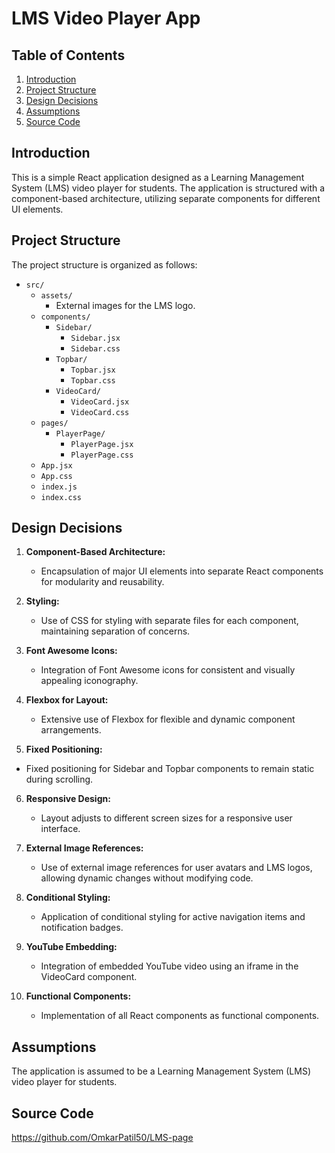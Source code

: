 # LMS Video Player App

## Table of Contents

1. [Introduction](#introduction)
2. [Project Structure](#project-structure)
3. [Design Decisions](#design-decisions)
4. [Assumptions](#assumptions)
5. [Source Code](#source-code)

## Introduction

This is a simple React application designed as a Learning Management System (LMS) video player for students. The application is structured with a component-based architecture, utilizing separate components for different UI elements.

## Project Structure

The project structure is organized as follows:

- `src/`
  - `assets/`
    - External images for the LMS logo.
  - `components/`
    - `Sidebar/`
      - `Sidebar.jsx`
      - `Sidebar.css`
    - `Topbar/`
      - `Topbar.jsx`
      - `Topbar.css`
    - `VideoCard/`
      - `VideoCard.jsx`
      - `VideoCard.css`
  - `pages/`
    - `PlayerPage/`
      - `PlayerPage.jsx`
      - `PlayerPage.css`
  - `App.jsx`
  - `App.css`
  - `index.js`
  - `index.css`

## Design Decisions

1. **Component-Based Architecture:**
   - Encapsulation of major UI elements into separate React components for modularity and reusability.

2. **Styling:**
   - Use of CSS for styling with separate files for each component, maintaining separation of concerns.

3. **Font Awesome Icons:**
   - Integration of Font Awesome icons for consistent and visually appealing iconography.

4. **Flexbox for Layout:**
   - Extensive use of Flexbox for flexible and dynamic component arrangements.

5.  **Fixed Positioning:**
   - Fixed positioning for Sidebar and Topbar components to remain static during scrolling.

6. **Responsive Design:**
   - Layout adjusts to different screen sizes for a responsive user interface.

7. **External Image References:**
   - Use of external image references for user avatars and LMS logos, allowing dynamic changes without modifying code.

8. **Conditional Styling:**
   - Application of conditional styling for active navigation items and notification badges.

9. **YouTube Embedding:**
   - Integration of embedded YouTube video using an iframe in the VideoCard component.

10. **Functional Components:**
    - Implementation of all React components as functional components.

## Assumptions

The application is assumed to be a Learning Management System (LMS) video player for students.


## Source Code

https://github.com/OmkarPatil50/LMS-page
